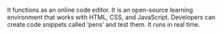 It functions as an online code editor.
It is an open-source learning environment that works with HTML, CSS, and JavaScript.
Developers can create code snippets called ’pens’ and test them.
It runs in real time.
